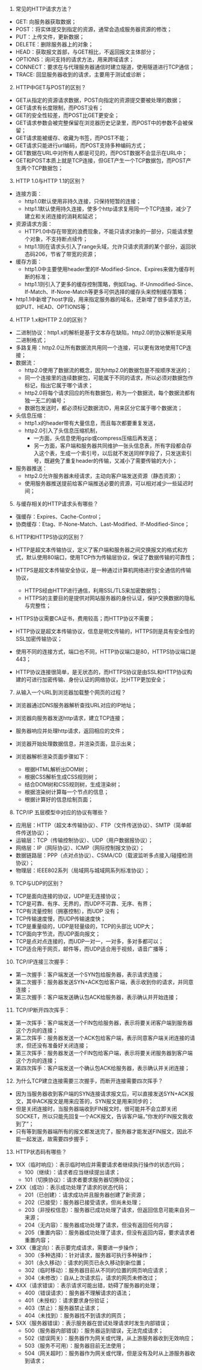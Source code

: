 1. 常见的HTTP请求方法？
- GET: 向服务器获取数据；
- POST：将实体提交到指定的资源，通常会造成服务器资源的修改；
- PUT：上传文件，更新数据；
- DELETE：删除服务器上的对象；
- HEAD：获取报文首部，与GET相比，不返回报文主体部分；
- OPTIONS：询问支持的请求方法，用来跨域请求；
- CONNECT：要求在与代理服务器通信时建立隧道，使用隧道进行TCP通信；
- TRACE: 回显服务器收到的请求，主要⽤于测试或诊断；

2. HTTP中GET与POST的区别？
- GET从指定的资源请求数据，POST向指定的资源提交要被处理的数据；
- GET请求有长度限制，而POST没有；
- GET的安全性较差，而POST比GET更安全；
- GET请求参数会被完整保留在浏览器历史记录里，而POST中的参数不会被保留；
- GET请求能被缓存、收藏为书签，而POST不能；
- GET请求只能进行url编码，而POST支持多种编码方式；
- GET数据在URL中对所有人都是可见的，而POST数据不会显示在URL中；
- GET和POST本质上就是TCP连接，但GET产生一个TCP数据包，而POST产生两个TCP数据包；

3. HTTP 1.0与HTTP 1.1的区别？
- 连接方面：
  - http1.0默认使用非持久连接，只保持短暂的连接；
  - http1.1默认使用持久连接，使多个http请求复用同一个TCP连接，减少了建立和关闭连接的消耗和延迟；
- 资源请求方面：
  - HTTP1.0中存在带宽的浪费现象，不能只请求对象的一部分，只能请求整个对象，不支持断点续传；
  - http1.1则在请求头引入了range头域，允许只请求资源的某个部分，返回状态码206，节省了带宽的资源；
- 缓存方面：
  - http1.0中主要使用header里的If-Modified-Since、Expires来做为缓存判断的标准；
  - http1.1则引入了更多的缓存控制策略，例如Etag、If-Unmodified-Since、If-Match、If-None-Match等更多可供选择的缓存头来控制缓存策略；
- http1.1中新增了host字段，用来指定服务器的域名，还新增了很多请求方法，如PUT、HEAD、OPTIONS等；

4. HTTP 1.x和HTTP 2.0的区别？
- 二进制协议：http1.x的解析是基于文本存在缺陷，http2.0的协议解析是采用二进制格式；
- 多路复用：http2.0让所有数据流共用同一个连接，可以更有效地使用TCP连接；
- 数据流：
  - http2.0使用了数据流的概念，因为http2.0的数据包是不按顺序发送的；
  - 同一个连接里的连续数据包，可能属于不同的请求，所以必须对数据包作标记，指出它属于哪个请求；
  - http2.0将每个请求回应的所有数据包，称为一个数据流，每个数据流都有独一无二的编号；
  - 数据包发送时，都必须标记数据流ID，用来区分它属于哪个数据流；
- 头信息压缩：
  - http1.x的header带有大量信息，而且每次都要重复发送，
  - http2.0引入了头信息压缩机制，
    - 一方面，头信息使用gzip或compress压缩后再发送；
    - 另一方面，客户端和服务器共同维护一张头信息表，所有字段都会存入这个表，生成一个索引号，以后就不发送同样字段了，只发送索引号，既避免了重复header的传输，又减小了需要传输的大小；
- 服务器推送：
  - http2.0允许服务器未经请求，主动向客户端发送资源（静态资源）；
  - 使用服务器推送提前给客户端推送必要的资源，可以相对减少一些延迟时间；

5. 与缓存相关的HTTP请求头有哪些？
- 强缓存：Expires、Cache-Control；
- 协商缓存：Etag、If-None-Match、Last-Modified、If-Modified-Since；

6. HTTP和HTTPS协议的区别？
- HTTP是超文本传输协议，定义了客户端和服务器之间交换报文的格式和方式，默认使用80端口，使用TCP作为传输层协议，保证了数据传输的可靠性；
- HTTPS是超文本传输安全协议，是一种通过计算机网络进行安全通信的传输协议，
  - HTTPS经由HTTP进行通信，利用SSL/TLS来加密数据包；
  - HTTPS的主要目的是提供对网站服务器的身份认证，保护交换数据的隐私与完整性；

- HTTPS协议需要CA证书，费用较高；而HTTP协议不需要；
- HTTP协议是超文本传输协议，信息是明文传输的，HTTPS则是具有安全性的SSL加密传输协议；
- 使用不同的连接方式，端口也不同，HTTP协议端口是80，HTTPS协议端口是443；
- HTTP协议连接很简单，是无状态的，而HTTPS协议是由SSL和HTTP协议构建的可进行加密传输、身份认证的网络协议，比HTTP更加安全；

7. 从输入一个URL到浏览器加载整个网页的过程？
- 浏览器通过DNS服务器解析查找URL对应的IP地址；
- 浏览器向服务器发送http请求，建立TCP连接；
- 服务器响应并处理http请求，返回相应的文件；
- 浏览器开始处理数据信息，并渲染页面，显示出来；

- 浏览器解析渲染页面步骤如下：
  - 根据HTML解析出DOM树；
  - 根据CSS解析生成CSS规则树；
  - 结合DOM树和CSS规则树，生成渲染树；
  - 根据渲染树计算每一个节点的信息；
  - 根据计算好的信息绘制页面；

8. TCP/IP 五层模型中对应的协议有哪些？
- 应用层：HTTP（超文本传输协议）、FTP（文件传送协议）、SMTP（简单邮件传送协议）；
- 运输层：TCP（传输控制协议）、UDP（用户数据报协议）；
- 网络层：IP（网际协议）、ICMP（网际控制报文协议）；
- 数据链路层：PPP（点对点协议）、CSMA/CD（载波监听多点接入/碰撞检测协议）；
- 物理层：IEEE802系列（局域网与城域网系列标准协议）；

9. TCP与UDP的区别？
- TCP是面向连接的协议，UDP是无连接协议；
- TCP是可靠、有序、无界的，而UDP不可靠、无序、有界；
- TCP有流量控制（拥塞控制），而UDP 没有；
- TCP传输速度慢，而UDP传输速度快；
- TCP是重量级的，UDP是轻量级的，TCP的头部比 UDP大；
- TCP面向字节流，而UDP面向报文；
- TCP是点对点连接的，而UDP一对一，一对多，多对多都可以；
- TCP适合用于网页，邮件等，而UDP适合用于视频，语音广播等；

10. TCP/IP连接三次握手：   
- 第一次握手：客户端发送一个SYN包给服务器，表示请求连接；
- 第二次握手：服务器发送SYN+ACK包给客户端，表示收到你的请求，并同意连接；
- 第三次握手：客户端发送确认包ACK给服务器，表示确认并开始连接；

11. TCP/IP断开四次挥手：
- 第一次挥手：客户端发送一个FIN包给服务器，表示将要关闭客户端到服务器这个方向的连接；
- 第二次挥手：服务器发送一个ACK包给客户端，表示同意客户端关闭连接的请求，但还没有准备好关闭连接；
- 第三次挥手：服务器发送一个FIN包给客户端，表示将要关闭服务器到客户端这个方向的连接；
- 第四次挥手：客户端发送一个确认包ACK给服务器，表示确认并关闭连接；

12. 为什么TCP建立连接需要三次握手，而断开连接需要四次挥手？
- 因为当服务器收到客户端的SYN连接请求报文后，可以直接发送SYN+ACK报文，其中ACK报文是用来应答的，SYN报文是用来同步的；
- 但是关闭连接时，当服务器端收到FIN报文时，很可能并不会立即关闭SOCKET，所以只能先回复一个ACK报文，告诉客户端，”你发的FIN报文我收到了”；
- 只有等到服务器端所有的报文都发送完了，服务器才能发送FIN报文，因此不能一起发送，故需要四步握手；

13. HTTP状态码有哪些？
- 1XX（临时响应）：表示临时响应并需要请求者继续执行操作的状态代码；
  - 100（继续）：请求者应当继续提出请求；
  - 101（切换协议）：请求者要求服务器切换协议；
- 2XX（成功）：表示成功处理了请求的状态代码；
  - 201（已创建）：请求成功并且服务器创建了新资源；
  - 202（已接受）：服务器已接受请求，但尚未处理；
  - 203（非授权信息）：服务器已成功处理了请求，但返回信息可能来自另一来源；
  - 204（无内容）：服务器成功处理了请求，但没有返回任何内容；
  - 205（重置内容）：服务器成功处理了请求，但没有返回内容，要求请求者重置内容；
- 3XX（重定向）：表示要完成请求，需要进一步操作；
  - 300（多种选择）：针对请求，服务器可执行多种操作；
  - 301（永久移动）：请求的网页已永久移动到新位置；
  - 302（临时移动）：服务器目前从不同的位置的网页响应请求；
  - 304（未修改）：自从上次请求后，请求的网页未修改过；
- 4XX（请求错误）：表示请求可能出错，妨碍了服务器的处理；
  - 400（错误请求）：服务器不理解请求的语法；
  - 401（未授权）：请求要求身份验证；
  - 403（禁止）：服务器禁止请求；
  - 404（未找到）：服务器找不到请求的网页；
- 5XX（服务器错误）：表示服务器在尝试处理请求时发生内部错误；
  - 500（服务器内部错误）：服务器运到错误，无法完成请求；
  - 502（错误网关）：服务器作为网关或代理，从上游服务器收到无效响应；
  - 503（服务不可用）：服务器目前无法使用；
  - 504（网关超时）：服务器作为网关或代理，但是没有及时从上游服务器收到请求；
